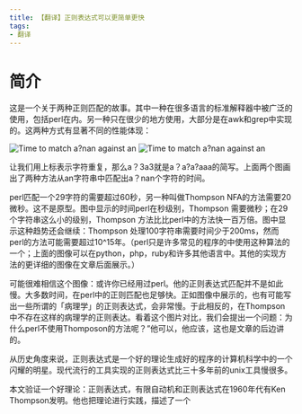 ```yaml
---
title: 【翻译】正则表达式可以更简单更快
tags:
- 翻译
---
```


# 简介
这是一个关于两种正则匹配的故事。其中一种在很多语言的标准解释器中被广泛的使用，包括perl在内。另一种只在很少的地方使用，大部分是在awk和grep中实现的。这两种方式有显著不同的性能体现：

![Time to match a?nan against an](https://swtch.com/~rsc/regexp/grep3p.png)
![Time to match a?nan against an](https://swtch.com/~rsc/regexp/grep4p.png)

让我们用上标表示字符重复，那么a？3a3就是a？a?a?aaa的简写。上面两个图画出了两种方法从an字符串中匹配出a？nan个字符的时间。

perl匹配一个29字符的需要超过60秒，另一种叫做Thompson NFA的方法需要20微秒。这不是原型。图中显示的时间perl在秒级别，Thompson 需要微秒；在29个字符串这么小的级别，Thompson 方法比比perl中的方法快一百万倍。图中显示这种趋势还会继续：Thompson 处理100字符串需要时间少于200ms，然而perl的方法可能需要超过10^15年。（perl只是许多常见的程序的中使用这种算法的一个；上面的图像可以在python，php，ruby和许多其他语言中。其他的实现方法的更详细的图像在文章后面展示。）

可能很难相信这个图像：或许你已经用过perl。他的正则表达式匹配并不是如此慢。大多数时间，在perl中的正则匹配也足够快。正如图像中展示的，也有可能写出一些所谓的「病理学」的正则表达式，会非常慢。于此相反的，在Thompson中不存在这样的病理学的正则表达。看着这个图片对比，我们会提出一个问题：为什么perl不使用Thomposon的方法呢？”他可以，他应该，这也是文章的后边讲的。

从历史角度来说，正则表达式是一个好的理论生成好的程序的计算机科学中的一个闪耀的明星。现代流行的工具实现的正则表达式比三十多年前的unix工具慢很多。

本文验证一个好理论：正则表达式，有限自动机和正则表达式在1960年代有Ken Thompson发明。他也把理论进行实践，描述了一个